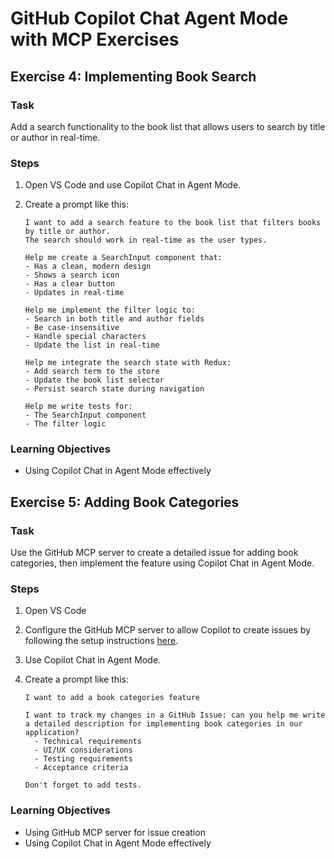 # GitHub Copilot Chat Agent Mode with MCP Exercises

## Exercise 4: Implementing Book Search

### Task

Add a search functionality to the book list that allows users to search by title or author in real-time.

### Steps

1. Open VS Code and use Copilot Chat in Agent Mode.

2. Create a prompt like this:
   ```
   I want to add a search feature to the book list that filters books by title or author.
   The search should work in real-time as the user types.

   Help me create a SearchInput component that:
   - Has a clean, modern design
   - Shows a search icon
   - Has a clear button
   - Updates in real-time

   Help me implement the filter logic to:
   - Search in both title and author fields
   - Be case-insensitive
   - Handle special characters
   - Update the list in real-time

   Help me integrate the search state with Redux:
   - Add search term to the store
   - Update the book list selector
   - Persist search state during navigation

   Help me write tests for:
   - The SearchInput component
   - The filter logic
   ```

### Learning Objectives

- Using Copilot Chat in Agent Mode effectively

## Exercise 5: Adding Book Categories

### Task

Use the GitHub MCP server to create a detailed issue for adding book categories, then implement the feature using Copilot Chat in Agent Mode.

### Steps

1. Open VS Code

2. Configure the GitHub MCP server to allow Copilot to create issues by following the setup instructions [here](https://github.com/github/github-mcp-server?tab=readme-ov-file#usage-with-vs-code).

3. Use Copilot Chat in Agent Mode.

4. Create a prompt like this:
   ```
   I want to add a book categories feature

   I want to track my changes in a GitHub Issue: can you help me write a detailed description for implementing book categories in our application?
     - Technical requirements
     - UI/UX considerations
     - Testing requirements
     - Acceptance criteria

   Don't forget to add tests.
   ```

### Learning Objectives

- Using GitHub MCP server for issue creation
- Using Copilot Chat in Agent Mode effectively